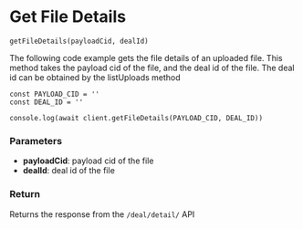 # Get File Details

`getFileDetails(payloadCid, dealId)`

The following code example gets the file details of an uploaded file. This method takes the payload cid of the file, and the deal id of the file. The deal id can be obtained by the listUploads method

```
const PAYLOAD_CID = ''
const DEAL_ID = ''
 
console.log(await client.getFileDetails(PAYLOAD_CID, DEAL_ID))
```

### Parameters

* **payloadCid**: payload cid of the file
* **dealId**: deal id of the file

### Return

Returns the response from the `/deal/detail/` API
